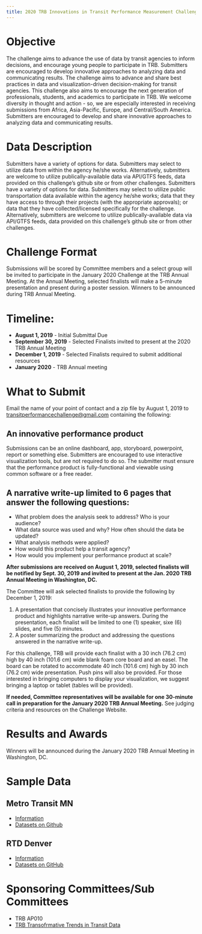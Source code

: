 ```yaml
---
title: 2020 TRB Innovations in Transit Performance Measurement Challenge
---
```


# Objective

The challenge aims to advance the use of data by transit agencies to inform decisions, and encourage young people to participate in TRB. Submitters are encouraged to develop innovative approaches to analyzing data and communicating results. The challenge aims to advance and share best practices in data and visualization-driven decision-making for transit agencies. This challenge also aims to encourage the next generation of professionals, students, and academics to participate in TRB. We welcome diversity in thought and action - so, we are especially interested in receiving submissions from Africa, Asia-Pacific, Europe, and Central/South America. Submitters are encouraged to develop and share innovative approaches to analyzing data and communicating results.

# Data Description

Submitters have a variety of options for data. Submitters may select to utilize data from within the agency he/she works. Alternatively, submitters are welcome to utilize publically-available data via API/GTFS feeds, data provided on this challenge’s github site or from other challenges. Submitters have a variety of options for data. Submitters may select to utilize public transportation data available within the agency he/she works; data that they have access to through their projects (with the appropriate approvals); or data that they have collected/licensed specifically for the challenge. Alternatively, submitters are welcome to utilize publically-available data via API/GTFS feeds, data provided on this challenge’s github site or from other challenges.

# Challenge Format

Submissions will be scored by Committee members and a select group will be invited to participate in the January 2020 Challenge at the TRB Annual Meeting. At the Annual Meeting, selected finalists will make a 5-minute presentation and present during a poster session.  Winners to be announced during TRB Annual Meeting.

# Timeline: 

* **August 1, 2019** - Initial Submittal Due 
* **September 30, 2019** - Selected Finalists invited to present at the 2020 TRB Annual Meeting
* **December 1, 2019** - Selected Finalists required to submit additional resources
* **January 2020** - TRB Annual meeting

# What to Submit

Email the name of your point of contact and a zip file by August 1, 2019 to [transitperformancechallenge@gmail.com](mailto:transitperformancechallenge@gmail.com) containing the following: 

## An innovative performance product

Submissions can be an online dashboard, app, storyboard, powerpoint, report or something else. Submitters are encouraged to use interactive visualization tools, but are not required to do so. The submitter must ensure that the performance product is fully-functional and viewable using common software or a free reader.


## A narrative write-up limited to 6 pages that answer the following questions: 

* What problem does the analysis seek to address? Who is your audience?
* What data source was used and why? How often should the data be updated?
* What analysis methods were applied?
* How would this product help a transit agency?
* How would you implement your performance product at scale?

**After submissions are received on August 1, 2019, selected finalists will be notified by Sept. 30, 2019 and invited to present at the Jan. 2020 TRB Annual Meeting in Washington, DC.**

The Committee will ask selected finalists to provide the following by December 1, 2019: 

1. A presentation that concisely illustrates your innovative performance product and highlights narrative write-up answers.  During the presentation, each finalist will be limited to one (1) speaker, sixe (6) slides, and five (5) minutes. 
2. A poster summarizing the product and addressing the questions answered in the narrative write-up. 

For this challenge, TRB will provide each finalist with a 30 inch (76.2 cm) high by 40 inch (101.6 cm) wide blank foam core board and an easel. The board can be rotated to accommodate 40 inch (101.6 cm) high by 30 inch (76.2 cm) wide presentation. Push pins will also be provided. For those interested in bringing computers to display your visualization, we suggest bringing a laptop or tablet (tables will be provided).

**If needed, Committee representatives will be available for one 30-minute call in preparation for the January 2020 TRB Annual Meeting.** See judging criteria and resources on the Challenge Website.

# Results and Awards

Winners will be announced during the January 2020 TRB Annual Meeting in Washington, DC.

# Sample Data

## Metro Transit MN

* [Information](sample_metro_transit_mn)
* [Datasets on Github](https://github.com/trb-transformative-transit-data/pm-challenge-2020/tree/master/sample_metro_transit_mn)

## RTD Denver

* [Information](sample_RTD_denver)
* [Datasets on GitHub](https://github.com/trb-transformative-transit-data/pm-challenge-2020/tree/master/sample_RTD_denver)

# Sponsoring Committees/Sub Committees

* TRB AP010
* [TRB Transofrmative Trends in Transit Data](www.trb-transit-data.org)